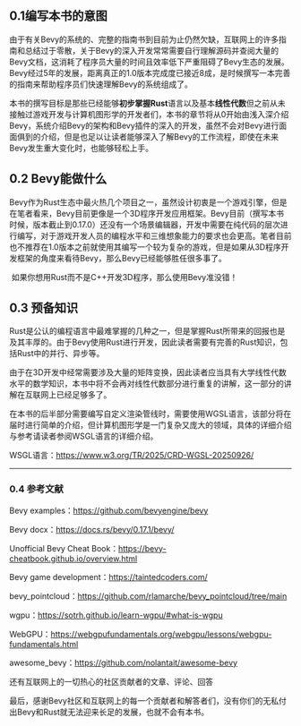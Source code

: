 ## 0.1编写本书的意图

​	由于有关Bevy的系统的、完整的指南书到目前为止仍然欠缺，互联网上的许多指南和总结过于零散，关于Bevy的深入开发常常需要自行理解源码并查阅大量的Bevy文档，这消耗了程序员大量的时间且效率低下严重阻碍了Bevy生态的发展。Bevy经过5年的发展，距离真正的1.0版本完成度已接近8成，是时候撰写一本完善的指南来帮助程序员们快速理解Bevy的系统组成了。

​	本书的撰写目标是那些已经能够**初步掌握Rust**语言以及基本**线性代数**但之前从未接触过游戏开发与计算机图形学的开发者们，本书的章节将从0开始由浅入深介绍Bevy，系统介绍Bevy的架构和Bevy插件的深入的开发，虽然不会对Bevy进行面面俱到的介绍，但是也足以让读者能够深入了解Bevy的工作流程，即使在未来Bevy发生重大变化时，也能够轻松上手。

## 0.2 Bevy能做什么

​	Bevy作为Rust生态中最火热几个项目之一，虽然设计初衷是一个游戏引擎，但是在笔者看来，Bevy目前更像是一个3D程序开发应用框架。Bevy目前（撰写本书时候，版本截止到0.17.0）还没有一个场景编辑器，开发中需要在纯代码的层次进行编写，对于游戏开发人员的编程水平和三维想象能力的要求也会更高。笔者目前也不推荐在1.0版本之前就使用其编写一个较为复杂的游戏，但是如果从3D程序开发框架的角度来看待Bevy，那么Bevy已经能够胜任很多事了。

​	如果你想用Rust而不是C++开发3D程序，那么使用Bevy准没错！

## 0.3 预备知识

​	Rust是公认的编程语言中最难掌握的几种之一，但是掌握Rust所带来的回报也是及其丰厚的。由于Bevy使用Rust进行开发，因此读者需要有完善的Rust知识，包括Rust中的并行、异步等。

​	由于在3D开发中经常需要涉及大量的矩阵变换，因此读者应当具有大学线性代数水平的数学知识，本书中将不会再对线性代数部分进行重复的讲解，这一部分的讲解在互联网上已经足够多了。

​	在本书的后半部分需要编写自定义渲染管线时，需要使用WGSL语言，该部分将在届时进行简单的介绍，但计算机图形学是一门复杂又庞大的领域，具体的详细介绍与参考请读者参阅WSGL语言的详细介绍。

WSGL语言：https://www.w3.org/TR/2025/CRD-WGSL-20250926/

---

### 0.4 参考文献

Bevy  examples：https://github.com/bevyengine/bevy

Bevy docx：https://docs.rs/bevy/0.17.1/bevy/

Unofficial Bevy Cheat Book：https://bevy-cheatbook.github.io/overview.html

Bevy game development：https://taintedcoders.com/

bevy_pointcloud：https://github.com/rlamarche/bevy_pointcloud/tree/main

wgpu：https://sotrh.github.io/learn-wgpu/#what-is-wgpu

WebGPU：https://webgpufundamentals.org/webgpu/lessons/webgpu-fundamentals.html

awesome_bevy：https://github.com/nolantait/awesome-bevy

还有互联网上的一切热心的社区贡献者的文章、评论、回答

最后，感谢Bevy社区和互联网上的每一个贡献者和解答者们，没有你们的无私付出Bevy和Rust就无法迎来长足的发展，也就不会有本书。

